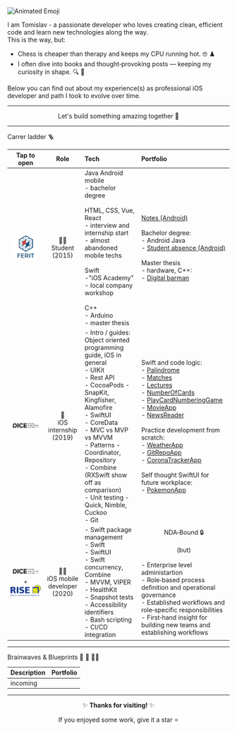 <img src="https://iam-weijie.github.io/wave/hand-emoji.svg" alt="Animated Emoji">

I am Tomislav - a passionate developer who loves creating clean, efficient code and learn new technologies along the way.<br>
This is the way, but:<br>
- Chess is cheaper than therapy and keeps my CPU running hot. 🤓 ♟️ <br>
- I often dive into books and thought‑provoking posts — keeping my curiosity in shape. 🔍 📘 <br>

Below you can find out about my experience(s) as professional iOS developer and path I took to evolve over time.

---

<p align="center"> Let's build something amazing together 🚀 </p>

---

Carrer ladder 🪜

| Tap to open | Role | Tech | Portfolio |
|:----------------:|:----------------:|:----------------|:----------------|
| [<img src="/ferit_logo.png" alt="Logo" width="200">](https://www.ferit.unios.hr/) | 👨‍🎓<br>Student<br>(2015) | Java Android mobile<br>- bachelor degree<br><br> HTML, CSS, Vue, React<br>- interview and internship start<br>- almost abandoned mobile techs<br><br>Swift<br>-"iOS Academy"<br>- local company workshop<br><br>C++<br>- Arduino<br>- master thesis | [Notes (Android)](https://github.com/TomislavGelesic/Notes---android-app)<br><br>Bachelor degree:<br>- Android Java<br>- [Student absence (Android)](https://github.com/TomislavGelesic/StudentAbsence---android-app)<br><br>Master thesis<br>- hardware, C++:<br>- [Digital barman](https://repozitorij.etfos.hr/islandora/object/etfos:3321) |
| [<img src="/dice_logo_long.svg" alt="Logo" width="500">](https://www.linkedin.com/company/dice-digital-innovation-center/posts/?feedView=all) | 🌱<br>iOS internship<br>(2019) | - Intro / guides: Object oriented programming guide, iOS in general<br>- UIKit<br>- Rest API<br>- CocoaPods - SnapKit, Kingfisher, Alamofire<br>- SwiftUI<br>- CoreData<br>- MVC vs MVP vs MVVM<br>- Patterns - Coordinator, Repository<br>- Combine (RXSwift show off as comparison)<br>- Unit testing - Quick, Nimble, Cuckoo<br>- Git | Swift and code logic:<br>- [Palindrome](https://github.com/TomislavGelesic/PalindromeSwiftUI)<br>- [Matches](https://github.com/TomislavGelesic/TASK-Matches)<br>- [Lectures](https://github.com/TomislavGelesic/TASK-Lectures)<br>- [NumberOfCards](https://github.com/TomislavGelesic/TASK-NumberOfCards)<br>- [PlayCardNumberingGame](https://github.com/TomislavGelesic/PlayCardNumberingGameSwiftUI)<br>- [MovieApp](https://github.com/TomislavGelesic/TASK-MovieApp)<br>- [NewsReader](https://github.com/TomislavGelesic/TASK-NewsReader)<br><br>Practice development from scratch:<br>- [WeatherApp](https://github.com/TomislavGelesic/TASK-WeatherApp)<br>- [GitRepoApp](https://github.com/TomislavGelesic/TASK-GitRepoApp)<br>- [CoronaTrackerApp](https://github.com/TomislavGelesic/CoronaTrackerApp)<br><br>Self thought SwiftUI for future workplace:<br>- [PokemonApp](https://github.com/TomislavGelesic/PokemonAppSwiftUI) |
| [<img src="/dice_logo_long.svg" alt="Logo" width="500">](https://www.linkedin.com/company/dice-digital-innovation-center/posts/?feedView=all) <br> + <br> [<img src="/rise_logo.png" alt="Logo" width="180">](https://www.rise-world.com/) | 👨‍💻<br>iOS mobile developer<br>(2020) | - Swift package management<br>- Swift<br>- SwiftUI<br>- Swift concurrency, Combine<br>- MVVM, VIPER<br>- HealthKit<br>- Snapshot tests<br>- Accessibility identifiers<br>- Bash scripting<br>- CI/CD integration | <div align="center">NDA‑Bound 🔒<br><br>(but)</div><br>- Enterprise level administartion<br>- Role‑based process definition and operational governance<br>- Established workflows and role‑specific responsibilities<br>- First‑hand insight for building new teams and establishing workflows|

---

Brainwaves & Blueprints 🧠 🌊 📐📄

| Description | Portfolio |
|----------------|----------------|
| incoming | |

---

<div align="center">
 
✨ **Thanks for visiting!** ✨

If you enjoyed some work, give it a star ⭐

</div>
